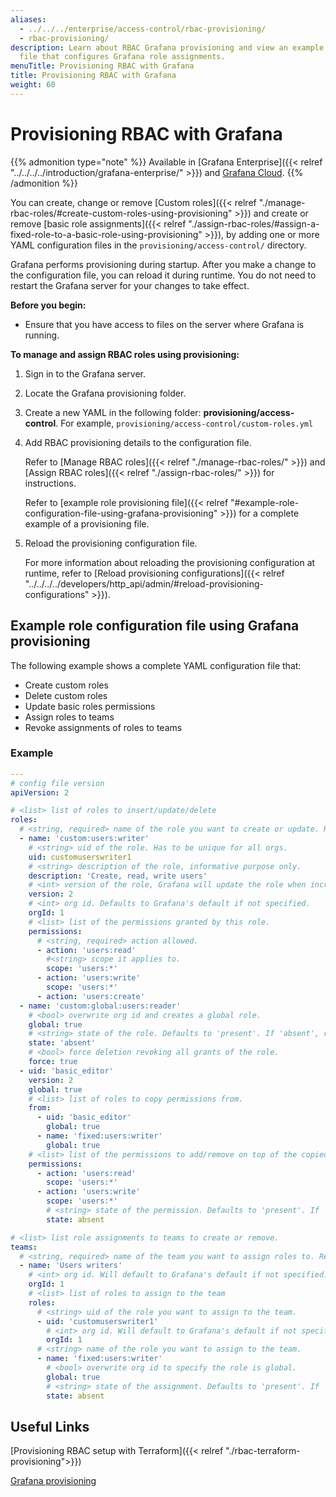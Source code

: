 ```yaml
---
aliases:
  - ../../../enterprise/access-control/rbac-provisioning/
  - rbac-provisioning/
description: Learn about RBAC Grafana provisioning and view an example YAML provisioning
  file that configures Grafana role assignments.
menuTitle: Provisioning RBAC with Grafana
title: Provisioning RBAC with Grafana
weight: 60
---
```


# Provisioning RBAC with Grafana

{{% admonition type="note" %}}
Available in [Grafana Enterprise]({{< relref "../../../../introduction/grafana-enterprise/" >}}) and [Grafana Cloud](/docs/grafana-cloud).
{{% /admonition %}}

You can create, change or remove [Custom roles]({{< relref "./manage-rbac-roles/#create-custom-roles-using-provisioning" >}}) and create or remove [basic role assignments]({{< relref "./assign-rbac-roles/#assign-a-fixed-role-to-a-basic-role-using-provisioning" >}}), by adding one or more YAML configuration files in the `provisioning/access-control/` directory.

Grafana performs provisioning during startup. After you make a change to the configuration file, you can reload it during runtime. You do not need to restart the Grafana server for your changes to take effect.

**Before you begin:**

- Ensure that you have access to files on the server where Grafana is running.

**To manage and assign RBAC roles using provisioning:**

1. Sign in to the Grafana server.

1. Locate the Grafana provisioning folder.

1. Create a new YAML in the following folder: **provisioning/access-control**. For example, `provisioning/access-control/custom-roles.yml`

1. Add RBAC provisioning details to the configuration file.

   Refer to [Manage RBAC roles]({{< relref "./manage-rbac-roles/" >}}) and [Assign RBAC roles]({{< relref "./assign-rbac-roles/" >}}) for instructions.

   Refer to [example role provisioning file]({{< relref "#example-role-configuration-file-using-grafana-provisioning" >}}) for a complete example of a provisioning file.

1. Reload the provisioning configuration file.

   For more information about reloading the provisioning configuration at runtime, refer to [Reload provisioning configurations]({{< relref "../../../../developers/http_api/admin/#reload-provisioning-configurations" >}}).

## Example role configuration file using Grafana provisioning

The following example shows a complete YAML configuration file that:

- Create custom roles
- Delete custom roles
- Update basic roles permissions
- Assign roles to teams
- Revoke assignments of roles to teams

### Example

```yaml
---
# config file version
apiVersion: 2

# <list> list of roles to insert/update/delete
roles:
  # <string, required> name of the role you want to create or update. Required.
  - name: 'custom:users:writer'
    # <string> uid of the role. Has to be unique for all orgs.
    uid: customuserswriter1
    # <string> description of the role, informative purpose only.
    description: 'Create, read, write users'
    # <int> version of the role, Grafana will update the role when increased.
    version: 2
    # <int> org id. Defaults to Grafana's default if not specified.
    orgId: 1
    # <list> list of the permissions granted by this role.
    permissions:
      # <string, required> action allowed.
      - action: 'users:read'
        #<string> scope it applies to.
        scope: 'users:*'
      - action: 'users:write'
        scope: 'users:*'
      - action: 'users:create'
  - name: 'custom:global:users:reader'
    # <bool> overwrite org id and creates a global role.
    global: true
    # <string> state of the role. Defaults to 'present'. If 'absent', role will be deleted.
    state: 'absent'
    # <bool> force deletion revoking all grants of the role.
    force: true
  - uid: 'basic_editor'
    version: 2
    global: true
    # <list> list of roles to copy permissions from.
    from:
      - uid: 'basic_editor'
        global: true
      - name: 'fixed:users:writer'
        global: true
    # <list> list of the permissions to add/remove on top of the copied ones.
    permissions:
      - action: 'users:read'
        scope: 'users:*'
      - action: 'users:write'
        scope: 'users:*'
        # <string> state of the permission. Defaults to 'present'. If 'absent', the permission will be removed.
        state: absent

# <list> list role assignments to teams to create or remove.
teams:
  # <string, required> name of the team you want to assign roles to. Required.
  - name: 'Users writers'
    # <int> org id. Will default to Grafana's default if not specified.
    orgId: 1
    # <list> list of roles to assign to the team
    roles:
      # <string> uid of the role you want to assign to the team.
      - uid: 'customuserswriter1'
        # <int> org id. Will default to Grafana's default if not specified.
        orgId: 1
      # <string> name of the role you want to assign to the team.
      - name: 'fixed:users:writer'
        # <bool> overwrite org id to specify the role is global.
        global: true
        # <string> state of the assignment. Defaults to 'present'. If 'absent', the assignment will be revoked.
        state: absent
```

## Useful Links

[Provisioning RBAC setup with Terraform]({{< relref "./rbac-terraform-provisioning">}})

[Grafana provisioning](https://grafana.com/docs/grafana/latest/administration/provisioning/)
